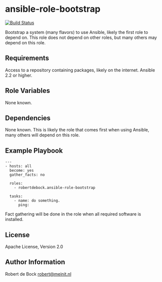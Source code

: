 ansible-role-bootstrap
=========

[![Build Status](https://travis-ci.org/robertdebock/ansible-role-bootstrap.svg?branch=master)](https://travis-ci.org/robertdebock/ansible-role-bootstrap)

Bootstrap a system (many flavors) to use Ansible, likely the first role to depend on. This role does not depend on other roles, but many others may depend on this role.

Requirements
------------

Access to a repository containing packages, likely on the internet.
Ansible 2.2 or higher.

Role Variables
--------------

None known.

Dependencies
------------

None known. This is likely the role that comes first when using Ansible, many others will depend on this role.

Example Playbook
----------------

```
---
- hosts: all
  become: yes
  gather_facts: no

  roles:
    - robertdebock.ansible-role-bootstrap

  tasks:
    - name: do something.
      ping:
```

Fact gathering will be done in the role when all required software is installed.

License
-------

Apache License, Version 2.0

Author Information
------------------

Robert de Bock <robert@meinit.nl>
